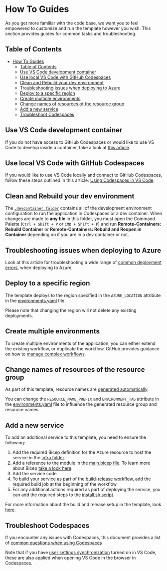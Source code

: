 # How To Guides

As you get more familiar with the code base, we want you to feel empowered to customize and run the template however you wish. This section provides guides for common tasks and troubleshooting.

## Table of Contents

- [How To Guides](#how-to-guides)
  - [Table of Contents](#table-of-contents)
  - [Use VS Code development container](#use-vs-code-development-container)
  - [Use local VS Code with GitHub Codespaces](#use-local-vs-code-with-github-codespaces)
  - [Clean and Rebuild your dev environment](#clean-and-rebuild-your-dev-environment)
  - [Troubleshooting issues when deploying to Azure](#troubleshooting-issues-when-deploying-to-azure)
  - [Deploy to a specific region](#deploy-to-a-specific-region)
  - [Create multiple environments](#create-multiple-environments)
  - [Change names of resources of the resource group](#change-names-of-resources-of-the-resource-group)
  - [Add a new service](#add-a-new-service)
  - [Troubleshoot Codespaces](#troubleshoot-codespaces)

## Use VS Code development container

If you do not have access to GitHub Codespaces or would like to use VS Code to develop inside a container, take a look at [this article](https://code.visualstudio.com/docs/remote/containers).

## Use local VS Code with GitHub Codespaces

If you would like to use VS Code locally and connect to GitHub Codespaces, follow these steps outlined in this article: [Using Codespaces in VS Code](https://docs.github.com/github/developing-online-with-codespaces/using-codespaces-in-visual-studio-code).

## Clean and Rebuild your dev environment

The [`.devcontainer folder`](../.devcontainer/) contains all of the development environment configuration to run the application in Codespaces or a dev container. When changes are made to **any file** in this folder, you must open the Command Palette (`Ctrl + Shift + P`  or `CMD + Shift + P`) and run **Remote-Containers: Rebuild Container** or **Remote-Containers: Rebuild and Reopen in Container** depending on if you are in a dev container or not.

## Troubleshooting issues when deploying to Azure

Look at this article for troubleshooting a wide range of [common deployment errors](https://docs.microsoft.com/en-us/azure/azure-resource-manager/templates/common-deployment-errors), when deploying to Azure.

## Deploy to a specific region

The template deploys to the region specified in the `AZURE_LOCATION` attribute in the [environments.yaml](../environments/environments.yaml) file.

Please note that changing the region will not delete any existing deployments.

## Create multiple environments

To create multiple environments of the application, you can either extend the existing workflow, or duplicate the workflow. GitHub provides guidance on how to [manage complex workflows](https://docs.github.com/en/actions/learn-github-actions/managing-complex-workflows).
## Change names of resources of the resource group

As part of this template, resource names are [generated automatically](/docs/concepts.md#resource-naming).

You can change the `RESOURCE_NAME_PREFIX` and `ENVIRONMENT_TAG` attribute in the [environments.yaml](../environments/environments.yaml) file to influence the generated resource group and resource names.

## Add a new service

To add an additional service to this template, you need to ensure the following:

1. Add the required Bicep definition for the Azure resource to host the service in the [infra folder](../src/arm/).
1. Add a reference to the module in the [main.bicep file](../src/arm/main.bicep). To learn more about Bicep [take a look here](https://docs.microsoft.com/en-us/azure/azure-resource-manager/templates/bicep-overview).
1. Add the service code.
1. To build your service as part of the [build-release workflow](../.github/workflows/build_release.yaml), add the required build job at the beginning of the workflow.
1. For any additional actions required as part of deploying the service, you can add the required steps to the [install.sh script](../deploy/scripts/install.sh).

For more information about the build and release setup in the template, look [here](/docs/concepts.md#build-and-deployment).

## Troubleshoot Codespaces

If you encounter any issues with Codespaces, this document provides a list of [common questions when using Codespaces](https://code.visualstudio.com/docs/remote/codespaces#_common-questions)

Note that if you have [user settings synchronization](https://code.visualstudio.com/docs/editor/settings-sync) turned on in VS Code, these are also applied when opening VS Code in the browser in Codespaces.